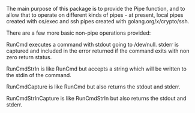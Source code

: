 The main purpose of this package is to provide the Pipe function,
and to allow that to operate on different kinds of pipes - at
present, local pipes created with os/exec and ssh pipes created
with golang.org/x/crypto/ssh.

There are a few more basic non-pipe operations provided:

RunCmd executes a command with stdout going to /dev/null.  stderr
is captured and included in the error returned if the command exits
with non zero return status.

RunCmdStrIn is like RunCmd but accepts a string which will be
written to the stdin of the command.

RunCmdCapture is like RunCmd but also returns the stdout and
stderr.

RunCmdStrInCapture is like RunCmdStrIn but also returns the stdout
and stderr.
